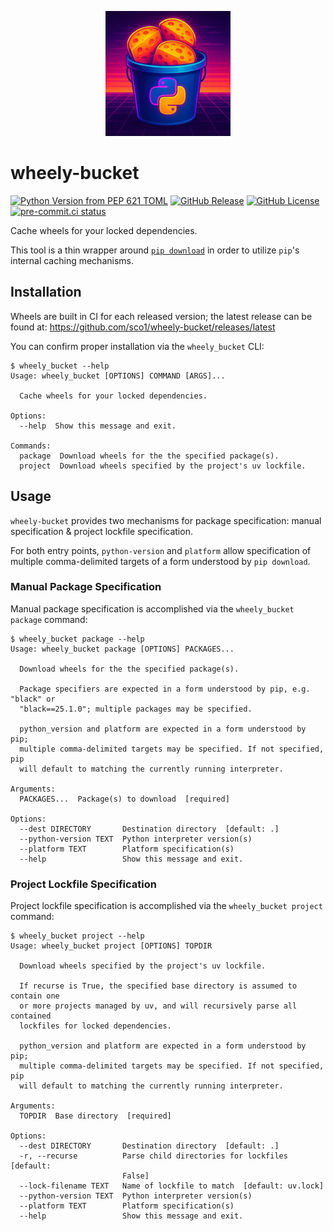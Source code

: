 <p align="center" width="100%">
<img width="200" src="https://raw.githubusercontent.com/sco1/wheely-bucket/refs/heads/main/assets/icon.png">
</p>

# wheely-bucket

[![Python Version from PEP 621 TOML](https://img.shields.io/python/required-version-toml?tomlFilePath=https%3A%2F%2Fraw.githubusercontent.com%2Fsco1%2Fwheely-bucket%2Frefs%2Fheads%2Fmain%2Fpyproject.toml&logo=python&logoColor=FFD43B)](https://github.com/sco1/wheely-bucket/blob/main/pyproject.toml)
[![GitHub Release](https://img.shields.io/github/v/release/sco1/wheely-bucket)](https://github.com/sco1/wheely-bucket/releases)
[![GitHub License](https://img.shields.io/github/license/sco1/wheely-bucket?color=magenta)](https://github.com/sco1/wheely-bucket/blob/main/LICENSE)
[![pre-commit.ci status](https://results.pre-commit.ci/badge/github/sco1/wheely-bucket/main.svg)](https://results.pre-commit.ci/latest/github/sco1/wheely-bucket/main)

Cache wheels for your locked dependencies.

This tool is a thin wrapper around [`pip download`](https://pip.pypa.io/en/stable/cli/pip_download/) in order to utilize `pip`'s internal caching mechanisms.

## Installation

Wheels are built in CI for each released version; the latest release can be found at: <https://github.com/sco1/wheely-bucket/releases/latest>

You can confirm proper installation via the `wheely_bucket` CLI:
<!-- [[[cog
import cog
from subprocess import PIPE, run
out = run(["wheely_bucket", "--help"], stdout=PIPE, encoding="ascii")
cog.out(
    f"\n```text\n$ wheely_bucket --help\n{out.stdout.rstrip()}\n```\n\n"
)
]]] -->

```text
$ wheely_bucket --help
Usage: wheely_bucket [OPTIONS] COMMAND [ARGS]...

  Cache wheels for your locked dependencies.

Options:
  --help  Show this message and exit.

Commands:
  package  Download wheels for the the specified package(s).
  project  Download wheels specified by the project's uv lockfile.
```

<!-- [[[end]]] -->

## Usage

`wheely-bucket` provides two mechanisms for package specification: manual specification & project lockfile specification.

For both entry points, `python-version` and `platform` allow specification of multiple comma-delimited targets of a form understood by `pip download`.

### Manual Package Specification

Manual package specification is accomplished via the `wheely_bucket package` command:
<!-- [[[cog
import cog
from subprocess import PIPE, run
out = run(["wheely_bucket", "package", "--help"], stdout=PIPE, encoding="ascii")
cog.out(
    f"\n```text\n$ wheely_bucket package --help\n{out.stdout.rstrip()}\n```\n\n"
)
]]] -->

```text
$ wheely_bucket package --help
Usage: wheely_bucket package [OPTIONS] PACKAGES...

  Download wheels for the the specified package(s).

  Package specifiers are expected in a form understood by pip, e.g. "black" or
  "black==25.1.0"; multiple packages may be specified.

  python_version and platform are expected in a form understood by pip;
  multiple comma-delimited targets may be specified. If not specified, pip
  will default to matching the currently running interpreter.

Arguments:
  PACKAGES...  Package(s) to download  [required]

Options:
  --dest DIRECTORY       Destination directory  [default: .]
  --python-version TEXT  Python interpreter version(s)
  --platform TEXT        Platform specification(s)
  --help                 Show this message and exit.
```

<!-- [[[end]]] -->

### Project Lockfile Specification

Project lockfile specification is accomplished via the `wheely_bucket project` command:
<!-- [[[cog
import cog
from subprocess import PIPE, run
out = run(["wheely_bucket", "project", "--help"], stdout=PIPE, encoding="ascii")
cog.out(
    f"\n```text\n$ wheely_bucket project --help\n{out.stdout.rstrip()}\n```\n\n"
)
]]] -->

```text
$ wheely_bucket project --help
Usage: wheely_bucket project [OPTIONS] TOPDIR

  Download wheels specified by the project's uv lockfile.

  If recurse is True, the specified base directory is assumed to contain one
  or more projects managed by uv, and will recursively parse all contained
  lockfiles for locked dependencies.

  python_version and platform are expected in a form understood by pip;
  multiple comma-delimited targets may be specified. If not specified, pip
  will default to matching the currently running interpreter.

Arguments:
  TOPDIR  Base directory  [required]

Options:
  --dest DIRECTORY       Destination directory  [default: .]
  -r, --recurse          Parse child directories for lockfiles [default:
                         False]
  --lock-filename TEXT   Name of lockfile to match  [default: uv.lock]
  --python-version TEXT  Python interpreter version(s)
  --platform TEXT        Platform specification(s)
  --help                 Show this message and exit.
```

<!-- [[[end]]] -->

